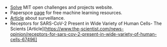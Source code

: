 
- [Solve](https://solve.mit.edu) MIT open challenges and projects website.
- Paperspce [page](https://resources.paperspace.com/covid-19-machine-learning-resource-center) for free machine learning resources. 
- [Article](https://www.eff.org/deeplinks/2020/04/some-covid-19-surveillance-proposals-could-harm-free-speech-after-covid-19)  about surveillance.
- Receptors for SARS-CoV-2 Present in Wide Variety of Human Cells- The Scients [Article](https://www.the-scientist.com/news-opinion/receptors-for-sars-cov-2-present-in-wide-variety-of-human-cells-67496]
